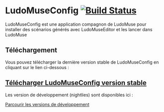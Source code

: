 LudoMuseConfig [![Build Status](https://travis-ci.org/ludomuse/LudoMuseConfig.svg?branch=master)](https://travis-ci.org/ludomuse/LudoMuseConfig)
==============

LudoMuseConfig est une application compagnon de LudoMuse pour installer des scénarios générés avec LudoMuseEditor et les lancer dans LudoMuse

## Téléchargement 
Vous pouvez télécharger la dernière version stable de LudoMuseConfig en cliquant sur le lien ci-dessous : 
## [Télécharger LudoMuseConfig version stable](https://github.com/ludomuse/LudoMuseConfig/releases/latest)

Les version de développement (nightlies) sont disponibles ici :

[Parcourir les versions de développement](https://ihmtek-services.com/files/LudoMuse/releases/nightlies)